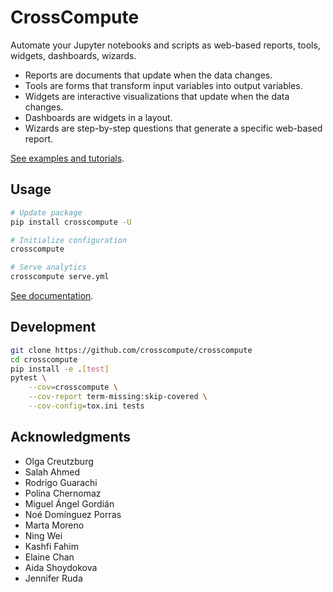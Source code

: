 # CrossCompute

Automate your Jupyter notebooks and scripts as web-based reports, tools, widgets, dashboards, wizards.

- Reports are documents that update when the data changes.
- Tools are forms that transform input variables into output variables.
- Widgets are interactive visualizations that update when the data changes.
- Dashboards are widgets in a layout.
- Wizards are step-by-step questions that generate a specific web-based report.

[See examples and tutorials](https://crosscompute.com).

## Usage

```bash
# Update package
pip install crosscompute -U

# Initialize configuration
crosscompute

# Serve analytics
crosscompute serve.yml
```

[See documentation](https://github.com/crosscompute/crosscompute-docs).

## Development

```bash
git clone https://github.com/crosscompute/crosscompute
cd crosscompute
pip install -e .[test]
pytest \
    --cov=crosscompute \
    --cov-report term-missing:skip-covered \
    --cov-config=tox.ini tests
```

## Acknowledgments

- Olga Creutzburg
- Salah Ahmed
- Rodrigo Guarachi
- Polina Chernomaz
- Miguel Ángel Gordián
- Noé Domínguez Porras
- Marta Moreno
- Ning Wei
- Kashfi Fahim
- Elaine Chan
- Aida Shoydokova
- Jennifer Ruda
